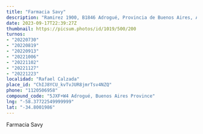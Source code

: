 ```yaml
---
title: "Farmacia Savy"
description: "Ramirez 1900, B1846 Adrogué, Provincia de Buenos Aires, Argentina"
date: 2023-09-17T22:39:27Z
thumbnail: https://picsum.photos/id/1019/500/200
turnos:
- "20220730"
- "20220819"
- "20220913"
- "20221006"
- "20221102"
- "20221127"
- "20221223"
localidad: "Rafael Calzada"
place_id: "ChIJ8YCU_kvTvJUR8jmrTsv4NZQ"
phone: "1120506958"
compound_code: "5JXF+W4 Adrogué, Buenos Aires Province"
lng: "-58.37722549999999"
lat: "-34.8001986"
---
```


Farmacia Savy
